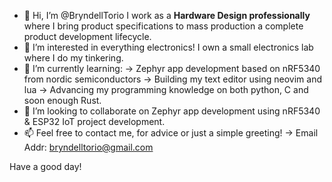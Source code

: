 - 👋 Hi, I’m @BryndellTorio I work as a **Hardware Design professionally** where I bring product specifications to mass production a complete product development lifecycle.
- 👀 I’m interested in everything electronics! I own a small electronics lab where I do my tinkering.
- 🌱 I’m currently learning:
    -> Zephyr app development based on nRF5340 from nordic semiconductors
    -> Building my text editor using neovim and lua
    -> Advancing my programming knowledge on both python, C and soon enough Rust.
- 💞️ I’m looking to collaborate on Zephyr app development using nRF5340 & ESP32 IoT project development.
- 📫 Feel free to contact me, for advice or just a simple greeting!
    -> Email Addr: bryndelltorio@gmail.com

Have a good day!

<!---
BryndellTorio/BryndellTorio is a ✨ special ✨ repository because its `README.md` (this file) appears on your GitHub profile.
You can click the Preview link to take a look at your changes.
--->
